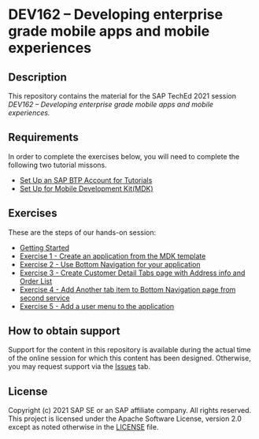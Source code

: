 # DEV162 – Developing enterprise grade mobile apps and mobile experiences

## Description

This repository contains the material for the SAP TechEd 2021 session *DEV162 – Developing enterprise grade mobile apps and mobile experiences.*   

## Requirements

In order to complete the exercises below, you will need to complete the following two tutorial missons.

* [Set Up an SAP BTP Account for Tutorials](https://developers.sap.com/group.btp-setup.html)
* [Set Up for Mobile Development Kit(MDK)](https://developers.sap.com/group.mobile-dev-kit-setup.html)
 

## Exercises

These are the steps of our hands-on session:

- [Getting Started](exercises/ex0/README.md)
- [Exercise 1 - Create an application from the MDK template](exercises/ex1/README.md)    
- [Exercise 2 - Use Bottom Navigation for your application](exercises/ex2/README.md)
- [Exercise 3 - Create Customer Detail Tabs page with Address info and Order List](exercises/ex3/README.md)
- [Exercise 4 - Add Another tab item to Bottom Navigation page from second service](exercises/ex4/README.md)
- [Exercise 5 - Add a user menu to the application](exercises/ex5/README.md)


## How to obtain support

Support for the content in this repository is available during the actual time of the online session for which this content has been designed. Otherwise, you may request support via the [Issues](../../issues) tab.

## License
Copyright (c) 2021 SAP SE or an SAP affiliate company. All rights reserved. This project is licensed under the Apache Software License, version 2.0 except as noted otherwise in the [LICENSE](LICENSES/Apache-2.0.txt) file.